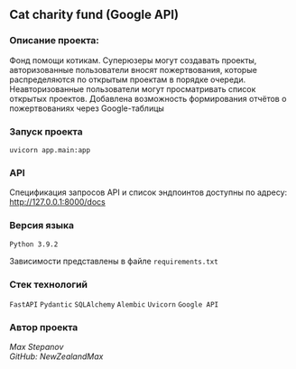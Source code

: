 ## Cat charity fund (Google API)

### Описание проекта:
Фонд помощи котикам. Суперюзеры могут создавать проекты, авторизованные пользователи вносят пожертвования, которые распределяются по открытым проектам в порядке очереди. Неавторизованные пользователи могут просматривать список открытых проектов.
Добавлена возможность формирования отчётов о пожертвованиях через Google-таблицы

### Запуск проекта
```
uvicorn app.main:app
```

### API
Спецификация запросов API и список эндпоинтов доступны по адресу:
http://127.0.0.1:8000/docs

### Версия языка
`Python 3.9.2`

Зависимости представлены в файле `requirements.txt`

### Стек технологий
`FastAPI` `Pydantic` `SQLAlchemy` `Alembic` `Uvicorn` `Google API`

### Автор проекта
_Max Stepanov_  
_GitHub: NewZealandMax_
